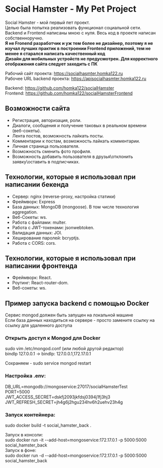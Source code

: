 # Social Hamster - My Pet Project

Social Hamster - мой первый пет проект.<br>
Целью была попытка реализовать функционал социальной сети.<br>
Backend и Frontend написаны мною с нуля. Весь код в проекте написан собственноручно.<br>
**Я не Fronend разработчик и уж тем более не дизайнер, поэтому я не изучал лучших практик в построении Frontend приложений, тем не менее я старался написать качественный код** \
**Дизайн для мобильных устройств не предусмотрен. Для корректного отображения сайта следует заходить с ПК**

Рабочий сайт проекта: https://socialhasmter.homka122.ru <br>
Рабочее URL backend проекта: https://apisocialhasmter.homka122.ru

Backend: https://github.com/homka122/socialHamster <br>
Frontend: https://github.com/homka122/socialHamsterFrontend

## Возможности сайта

- Регистрация, авторизация, роли.
- Диалоги, сообщения и получение таковых в реальном времени (веб-сокеты).
- Лента постов, возможность лайкать посты.
- Комментарии к постам, возможность лайкать комментарии.
- Личная страница пользователя.
- Возможность сменить фото профиля.
- Возможность добавить пользователя в друзья\отклонить заявку\оставить в подписчиках.

## Технологии, которые я использовал при написании бекенда

- Сервер: nginx (reverse-proxy, настройка статики)
- Фреймворк: Express
- База данных: MongoDB (mongoose). В том числе технология aggregation. <br>
- Веб-Сокеты: ws. <br>
- Работа с файлами: multer. <br>
- Работа с JWT-токенами: jsonwebtoken. <br>
- Валидация данных: JOI. <br>
- Хеширование паролей: bcryptjs. <br>
- Работа с CORS: cors.

## Технологии, которые я использовал при написании фронтенда

- Фреймворк: React.
- Роутинг: React-router-dom.
- Веб-сокеты: ws.

## Пример запуска backend с помощью Docker

Сервис mongod должен быть запущен на локальной машине \
Если база данных находиться на сервере - просто замените ссылку на ссылку для удаленного доступа

### Открыть доступ к Mongod для Docker

sudo vim /etc/mongod.conf (или любой другой редактор) \
 bindIp 127.0.0.1 -> bindIp: 127.0.0.1,172.17.0.1

Сохраняем - sudo service mongod restart

### Настройка .env:

DB_URL=mongodb://mongoservice:27017/socialHamsterTest \
PORT=5000 \
JWT_ACCESS_SECRET=dskfj2093jkfdsj0394j1fj3hj3 \
JWT_REFRESH_SECRET=jh4g6j2hgu234hv6h2uehv23h4g

### Запуск контейнера:

sudo docker build -t social_hamster_back .

Запуск в консоли: \
sudo docker run -it --add-host=mongoservice:172.17.0.1 -p 5000:5000 social_hamster_back \
Запуск в фоне: \
sudo docker run -d --add-host=mongoservice:172.17.0.1 -p 5000:5000 social_hamster_back

